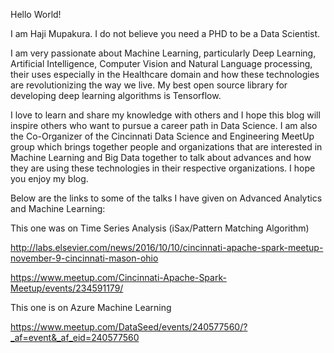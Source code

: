 
Hello World!

I am Haji Mupakura. I do not believe you need a PHD to be a Data Scientist.

I am very passionate about Machine Learning, particularly  Deep Learning, Artificial Intelligence, Computer Vision and Natural Language processing, their uses especially in the Healthcare domain and how these technologies are revolutionizing the way we live. My best open source library for developing deep learning algorithms is Tensorflow.

I love to learn and share my knowledge with others and I hope this blog will inspire others who want to pursue a career path in Data Science. I am also the Co-Organizer of the Cincinnati Data Science and Engineering MeetUp group which brings together people and organizations that are interested in Machine Learning and Big Data together to talk about advances and how they are using these technologies in their respective organizations. I hope you enjoy my blog.

Below are the links to some of the talks I have given on Advanced Analytics and Machine Learning:

This one was on Time Series Analysis (iSax/Pattern Matching Algorithm) 

http://labs.elsevier.com/news/2016/10/10/cincinnati-apache-spark-meetup-november-9-cincinnati-mason-ohio 

https://www.meetup.com/Cincinnati-Apache-Spark-Meetup/events/234591179/

This one is on Azure Machine Learning

https://www.meetup.com/DataSeed/events/240577560/?_af=event&_af_eid=240577560
